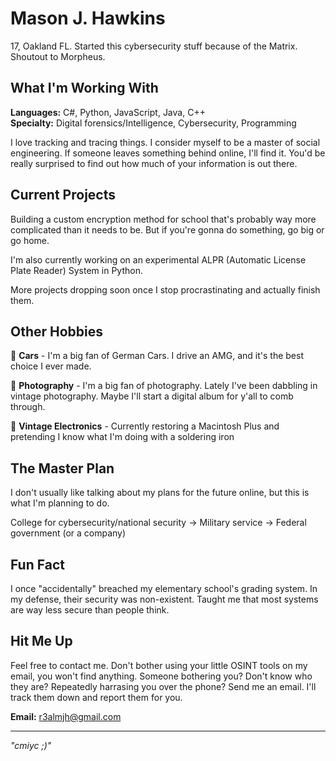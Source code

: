 # Mason J. Hawkins

17, Oakland FL. Started this cybersecurity stuff because of the Matrix. Shoutout to Morpheus.

## What I'm Working With

**Languages:** C#, Python, JavaScript, Java, C++  
**Specialty:** Digital forensics/Intelligence, Cybersecurity, Programming

I love tracking and tracing things. I consider myself to be a master of social engineering. If someone leaves something behind online, I'll find it. You'd be really surprised to find out how much of your information is out there. 

## Current Projects

Building a custom encryption method for school that's probably way more complicated than it needs to be. But if you're gonna do something, go big or go home. 

I'm also currently working on an experimental ALPR (Automatic License Plate Reader) System in Python. 

More projects dropping soon once I stop procrastinating and actually finish them.

## Other Hobbies

🚗 **Cars** - I'm a big fan of German Cars. I drive an AMG, and it's the best choice I ever made. 

📸 **Photography** - I'm a big fan of photography. Lately I've been dabbling in vintage photography. Maybe I'll start a digital album for y'all to comb through. 

🔧 **Vintage Electronics** - Currently restoring a Macintosh Plus and pretending I know what I'm doing with a soldering iron  

## The Master Plan

I don't usually like talking about my plans for the future online, but this is what I'm planning to do. 

College for cybersecurity/national security → Military service → Federal government (or a company)

## Fun Fact

I once "accidentally" breached my elementary school's grading system. In my defense, their security was non-existent. Taught me that most systems are way less secure than people think.

## Hit Me Up
Feel free to contact me. Don't bother using your little OSINT tools on my email, you won't find anything. 
Someone bothering you? Don't know who they are? Repeatedly harrasing you over the phone? Send me an email. I'll track them down and report them for you. 

**Email:** [r3almjh@gmail.com](mailto:r3almjh@gmail.com)  

---

*"cmiyc ;)"*
